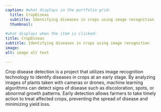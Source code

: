```yaml
---
caption: #what displays in the portfolio grid:
  title: CropDiseas
  subtitle: Identifying diseases in crops using image recognition
  thumbnail: 
  
#what displays when the item is clicked:
title: CropDiseas
subtitle: Identifying diseases in crops using image recognition
image: 
alt: image alt text

---
```


Crop disease detection is a project that utilizes image recognition technology to identify diseases in crops at an early stage. By analyzing images of plants taken with cameras or drones, machine learning algorithms can detect signs of disease such as discoloration, spots, or abnormal growth patterns. Early detection allows farmers to take timely action to treat affected crops, preventing the spread of disease and minimizing yield loss.
